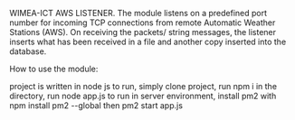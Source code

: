 WIMEA-ICT AWS LISTENER.
The module listens on a predefined port number for incoming TCP connections from remote Automatic Weather Stations (AWS). On receiving the packets/ string messages, the listener inserts what has been received in a file and another copy inserted into the database. 

How to use the module:   

project is written in node js
to run, simply clone project, 
run npm i in the directory,
run node app.js
to run in server environment, 
install pm2 with npm install pm2 --global
then pm2 start app.js